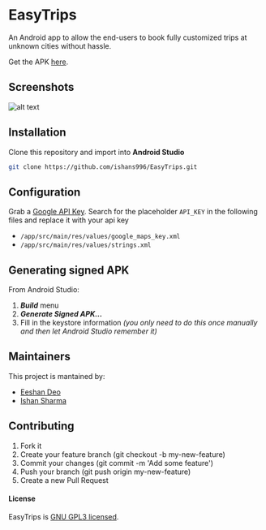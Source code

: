 # EasyTrips 

An Android app to allow the end-users to book fully customized trips at unknown cities without hassle.

Get the APK [here](https://drive.google.com/file/d/1vp2bjoXsZiKlEC1wezLmXrSHf0VK1GCo/view?usp=sharing).

## Screenshots

![alt text](https://github.com/ishans996/EasyTrips/blob/master/easytrips_images/Group%201.png)

## Installation
Clone this repository and import into **Android Studio**
```bash
git clone https://github.com/ishans996/EasyTrips.git
```

## Configuration

Grab a [Google API Key](https://developers.google.com/maps/documentation/javascript/get-api-key).
Search for the placeholder ```API_KEY``` in the following files and replace it with your api key
- ```/app/src/main/res/values/google_maps_key.xml``` 
- ```/app/src/main/res/values/strings.xml``` 

## Generating signed APK
From Android Studio:
1. ***Build*** menu
2. ***Generate Signed APK...***
3. Fill in the keystore information *(you only need to do this once manually and then let Android Studio remember it)*

## Maintainers
This project is mantained by:
* [Eeshan Deo](https://github.com/eeshan-d)
* [Ishan Sharma](https://github.com/ishans996)


## Contributing

1. Fork it
2. Create your feature branch (git checkout -b my-new-feature)
3. Commit your changes (git commit -m 'Add some feature')
4. Push your branch (git push origin my-new-feature)
5. Create a new Pull Request

#### License

EasyTrips is [GNU GPL3 licensed](https://github.com/ishans996/EasyTrips/blob/master/LICENSE).
